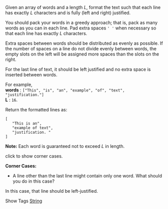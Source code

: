 Given an array of words and a length _L_, format the text such that each line has exactly _L_ characters and is fully (left and right) justified.

You should pack your words in a greedy approach; that is, pack as many words as you can in each line. Pad extra spaces `' '` when necessary so that each line has exactly _L_ characters.

Extra spaces between words should be distributed as evenly as possible. If the number of spaces on a line do not divide evenly between words, the empty slots on the left will be assigned more spaces than the slots on the right.

For the last line of text, it should be left justified and no extra space is inserted between words.

For example,  
**words** : `["This", "is", "an", "example", "of", "text", "justification."]`  
**L** : `16`.

Return the formatted lines as:

    [
       "This is an",
       "example of text",
       "justification. "
    ]

**Note:** Each word is guaranteed not to exceed _L_ in length.

click to show corner cases.

**Corner Cases:**

- A line other than the last line might contain only one word. What should you do in this case?  
 In this case, that line should be left-justified.

Show Tags
 [String](/tag/string/)
